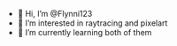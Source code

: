 - 👋 Hi, I’m @Flynni123
- 👀 I’m interested in raytracing and pixelart
- 🌱 I’m currently learning both of them

<!---
Flynni123/Flynni123 is a ✨ special ✨ repository because its `README.md` (this file) appears on your GitHub profile.
You can click the Preview link to take a look at your changes.
--->

